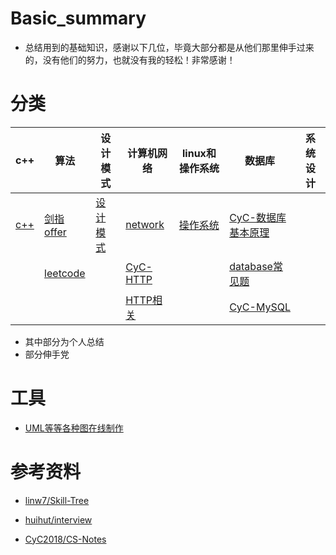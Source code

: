 # Basic_summary
- 总结用到的基础知识，感谢以下几位，毕竟大部分都是从他们那里伸手过来的，没有他们的努力，也就没有我的轻松！非常感谢！



# 分类

[c++]: /notes/c++.md   "c++"
[设计模式]: /notes/design.md "设计模式"
[剑指offer]: /notes/JZoffer.md
[leetcode]: /notes/leetcode.md
[network]: /notes/network.md
[CyC-HTTP]:	https://github.com/CyC2018/CS-Notes/blob/master/notes/HTTP.md
[HTTP相关]:	/notes/http.md


[操作系统]: /notes/os.md
[database常见题]: /notes/database.md
[CyC-数据库基本原理]: https://github.com/CyC2018/CS-Notes/blob/master/notes/%E6%95%B0%E6%8D%AE%E5%BA%93%E7%B3%BB%E7%BB%9F%E5%8E%9F%E7%90%86.md
[CyC-MySql]: https://github.com/CyC2018/CS-Notes/blob/master/notes/MySQL.md




| c++ | 算法| 设计模式 | 计算机网络 | linux和操作系统 |  数据库 | 系统设计 |
| -|-|-|-| -|-|-|
| [c++] | [剑指offer] |[设计模式] 	| [network] | [操作系统]    |  [CyC-数据库基本原理] |         |
|       | [leetcode]    |        | [CyC-HTTP] |       | 	[database常见题]|  	  		 | 
|		|				|			| [HTTP相关] |				|	[CyC-MySQL]			| 				|


- 其中部分为个人总结
- 部分伸手党



# 工具

- [UML等等各种图在线制作](https://www.processon.com/diagrams)




# 参考资料

- [linw7/Skill-Tree](https://github.com/linw7/Skill-Tree)

- [huihut/interview](https://github.com/huihut/interview)

- [CyC2018/CS-Notes](https://github.com/CyC2018/CS-Notes)
